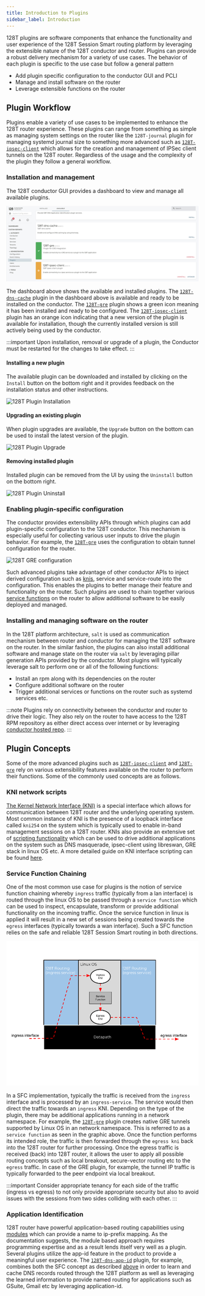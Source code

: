 ```yaml
---
title: Introduction to Plugins
sidebar_label: Introduction
---
```


128T plugins are software components that enhance the functionality and user experience of the 128T Session Smart routing platform by leveraging the extensible nature of the 128T conductor and router. Plugins can provide a robust delivery mechanism for a variety of use cases. The behavior of each plugin is specific to the use case but follow a general pattern

* Add plugin specific configuration to the conductor GUI and PCLI
* Manage and install software on the router
* Leverage extensible functions on the router


## Plugin Workflow
Plugins enable a variety of use cases to be implemented to enhance the 128T router experience. These plugins can range from something as simple as managing system settings on the router like the `128T-journal` plugin for managing systemd journal size to something more advanced such as [`128T-ipsec-client`](plugin_ipsec_client) which allows for the creation and management of IPSec client tunnels on the 128T router. Regardless of the usage and the complexity of the plugin they follow a general workflow.

### Installation and management
The 128T conductor GUI provides a dashboard to view and manage all available plugins.

![128T Plugin Dasboard](/img/plugins_dashboard.png)

The dashboard above shows the available and installed plugins. The [`128T-dns-cache`](plugin_dns_cache) plugin in the dashboard above is available and ready to be installed on the conductor. The [`128T-gre`](plugin_gre) plugin shows a green icon meaning it has been installed and ready to be configured. The [`128T-ipsec-client`](plugin_ipsec_client) plugin has an orange icon indicating that a new version of the plugin is available for installation, though the currently installed version is still actively being used by the conductor.

:::important
Upon installation, removal or upgrade of a plugin, the Conductor must be restarted for the changes to take effect.
:::

#### Installing a new plugin
The available plugin can be downloaded and installed by clicking on the `Install` button on the bottom right and it provides feedback on the installation status and other instructions.

![128T Plugin Installation](/img/plugin_install.gif)

#### Upgrading an existing plugin
When plugin upgrades are available, the `Upgrade` button on the bottom can be used to install the latest version of the plugin.

![128T Plugin Upgrade](/img/plugin_upgrade.gif)


#### Removing installed plugin
Installed plugin can be removed from the UI by using the `Uninstall` button on the bottom right.

![128T Plugin Uninstall](/img/plugin_uninstall.gif)

### Enabling plugin-specific configuration
The conductor provides extensibility APIs through which plugins can add plugin-specific configuration to the 128T conductor. This mechanism is especially useful for collecting various user inputs to drive the plugin behavior. For example, the [`128T-gre`](plugin_gre) uses the configuration to obtain tunnel configuration for the router.

![128T GRE configuration](/img/plugin_gre_config.gif)

Such advanced plugins take advantage of other conductor APIs to inject derived configuration such as [knis](#kni-network-scripts), service and service-route into the configuration. This enables the plugins to better manage their feature and functionality on the router.  Such plugins are used to chain together various [service functions](#service-function-chaining) on the router to allow additional software to be easily deployed and managed.

### Installing and managing software on the router
In the 128T platform architecture, `salt` is used as communication mechanism between router and conductor for managing the 128T software on the router. In the similar fashion, the plugins can also install additional software and manage state on the router via `salt` by leveraging pillar generation APIs provided by the conductor. Most plugins will typically leverage salt to perform one or all of the following functions:

* Install an rpm along with its dependencies on the router
* Configure additional software on the router
* Trigger additional services or functions on the router such as systemd services etc.

:::note
Plugins rely on connectivity between the conductor and router to drive their logic. They also rely on the router to have access to the 128T RPM repository as either direct access over internet or by leveraging [conductor hosted repo](concepts_machine_communication#conductor-hosted-software-repository).
:::

## Plugin Concepts
Some of the more advanced plugins such as [`128T-ipsec-client`](plugin_ipsec_client) and [`128T-gre`](plugin_gre) rely on various extensibility features available on the router to perform their functions. Some of the commonly used concepts are as follows.

### KNI network scripts
[The Kernel Network Interface (KNI)](https://doc.dpdk.org/guides/prog_guide/kernel_nic_interface.html) is a special interface which allows for communication between 128T router and the underlying operating system. Most common instance of KNI is the presence of a loopback interface called `kni254` on the system which is typically used to enable in-band management sessions on a 128T router. KNIs also provide an extensive set of [scripting functionality](plugin_kni_namespace_scripts) which can be used to drive additional applications on the system such as DNS masquerade, ipsec-client using libreswan, GRE stack in linux OS etc. A more detailed guide on KNI interface scripting can be found [here](concepts_kni).

### Service Function Chaining
One of the most common use case for plugins is the notion of service function chaining whereby `ingress` traffic (typically from a lan interface) is routed through the linux OS to be passed through a `service function` which can be used to inspect, encapsulate, transform or provide additional functionality on the incoming traffic. Once the service function in linux is applied it will result in a new set of sessions being created towards the `egress` interfaces (typically towards a wan interface). Such a SFC function relies on the safe and reliable 128T Session Smart routing in both directions.

![128T plugin sfc](/img/plugin_sfc.png)

In a SFC implementation, typically the traffic is received from the `ingress` interface and is processed by an `ingress-service`. The service would then direct the traffic towards an `ingress` KNI. Depending on the type of the plugin, there may be additional applications running in a network namespace. For example, the [`128T-gre`](plugin_gre) plugin creates native GRE tunnels supported by Linux OS in an network namespace. This is referred to as a `service function` as seen in the graphic above. Once the function performs its intended role, the traffic is then forwarded through the `egress kni` back into the 128T router for further processing. Once the egress traffic is received (back) into 128T router, it allows the user to apply all possible routing concepts such as local breakout, secure-vector routing etc to the `egress` traffic. In case of the GRE plugin, for example, the tunnel IP traffic is typically forwarded to the peer endpoint via local breakout.

:::important
Consider appropriate tenancy for each side of the traffic (ingress vs egress) to not only provide appropriate security but also to avoid issues with the sessions from two sides colliding with each other.
:::

### Application Identification
128T router have powerful application-based routing capabilities using [modules](concepts_appid#appid-using-modules) which can provide a name to ip-prefix mapping. As the documentation suggests, the module based approach requires programming expertise and as a result lends itself very well as a plugin. Several plugins utilize the app-id feature in the product to provide a meaningful user experience. The [`128T-dns-app-id`](plugin_dns_app_id) plugin, for example, combines both the SFC concept as described [above](#service-function-chaining) in order to learn and cache DNS records routed through the 128T platform as well as leveraging the learned information to provide named routing for applications such as GSuite, Gmail etc by leveraging application-id.
